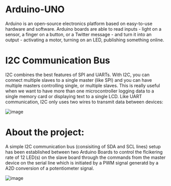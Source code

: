 # Arduino-UNO

Arduino is an open-source electronics platform based on easy-to-use hardware and software. Arduino boards are able to read inputs - light on a sensor, a finger on a button,
or a Twitter message - and turn it into an output - activating a motor, turning on an LED, publishing something online.


# I2C Communication Bus

I2C combines the best features of SPI and UARTs. With I2C, you can connect multiple slaves to a single master (like SPI) and you can have multiple masters controlling single, or multiple slaves. This is really useful when
we want to have more than one microcontroller logging data to a single memory card or displaying text to a single LCD.
Like UART communication, I2C only uses two wires to transmit data between devices:

![image](https://user-images.githubusercontent.com/73461681/163008635-c3271e2c-9cd7-45a4-a367-a844879703d0.png)


# About the project:

A simple I2C communication bus (consisiting of SDA and SCL lines) setup has been established between two Arduino Boards to control the flcikering rate of 12 LED(s) on the slave board
through the commands from the master device on the serial line which is initiated by a PWM signal generatd by a A2D conversion of a potentiometer signal.

![image](https://user-images.githubusercontent.com/73461681/163010354-513bb54b-6ad9-4c6f-af13-642a241eb55f.png)
